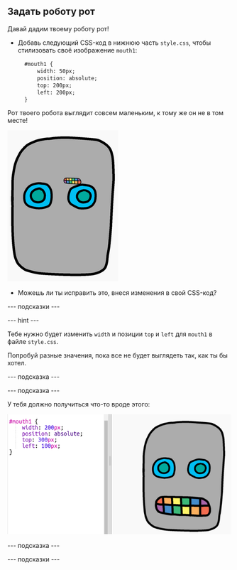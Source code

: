 ## Задать роботу рот

Давай дадим твоему роботу рот!

- Добавь следующий CSS-код в нижнюю часть `style.css`, чтобы стилизовать своё изображение `mouth1`:
    
        #mouth1 {
            width: 50px;
            position: absolute;
            top: 200px;
            left: 200px;
        }
        

Рот твоего робота выглядит совсем маленьким, к тому же он не в том месте!

![снимок экрана](images/robot-mouth.png)

- Можешь ли ты исправить это, внеся изменения в свой CSS-код?

\--- подсказки \---

\--- hint \---

Тебе нужно будет изменить `width` и позиции `top` и `left` для `mouth1` в файле `style.css`.

Попробуй разные значения, пока все не будет выглядеть так, как ты бы хотел.

\--- подсказка \---

\--- подсказка \---

У тебя должно получиться что-то вроде этого:

![снимок экрана](images/robot-mouth-code.png)

\--- подсказка \---

\--- подсказки \---